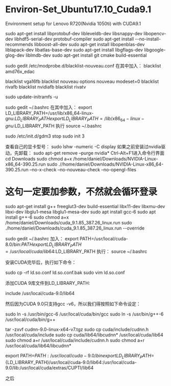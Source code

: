 # Environ-Set_Ubuntu17.10_Cuda9.1
Environment setup for Lenovo R720(Nvidia 1050ti) with CUDA9.1


sudo apt-get install libprotobuf-dev libleveldb-dev libsnappy-dev libopencv-dev libhdf5-serial-dev protobuf-compiler
sudo apt-get install --no-install-recommends libboost-all-dev
sudo apt-get install libopenblas-dev liblapack-dev libatlas-base-dev
sudo apt-get install libgflags-dev libgoogle-glog-dev liblmdb-dev
sudo apt-get install git cmake build-essential

sudo gedit /etc/modprobe.d/blacklist-nouveau.conf
在其中加入：
blacklist amd76x_edac 

blacklist vga16fb
blacklist nouveau
options nouveau modeset=0
blacklist rivafb
blacklist nvidiafb
blacklist rivatv

sudo update-initramfs -u

sudo gedit ~/.bashrc
在其中加入：
export LD_LIBRARY_PATH=/usr/lib/x86_64-linux-gnu:$LD_LIBRARY_PATH
export LD_LIBRARY_PATH=/lib/x86_64-linux-gnu:$LD_LIBRARY_PATH
执行 source ~/.bashrc

sudo /etc/init.d/gdm3 stop
sudo init 3

查看自己的显卡型号：
sudo lshw -numeric -C display
如果之前安装过nvidia驱动，先卸载：
sudo apt-get remove –purge nvidia*
Ctrl-Alt+F1进入命令行界面
cd Downloads
sudo chmod a+x /home/daniel/Downloads/NVIDIA-Linux-x86_64-390.25.run
sudo .//home/daniel/Downloads/NVIDIA-Linux-x86_64-390.25.run –no-x-check –no-nouveau-check –no-opengl-files
# 这句一定要加参数，不然就会循环登录


sudo apt-get install g++ freeglut3-dev build-essential libx11-dev libxmu-dev libxi-dev libglu1-mesa libglu1-mesa-dev
sudo apt install gcc-6
sudo apt install g++-6
sudo chmod a+x /home/daniel/Downloads/cuda_9.1.85_387.26_linux.run
sudo ./home/daniel/Downloads/cuda_9.1.85_387.26_linux.run --override

sudo gedit ~/.bashrc
加入：
export PATH=/usr/local/cuda-8.0/bin:$PATH
export LD_LIBRARY_PATH=/usr/local/cuda/lib64:$LD_LIBRARY_PATH
执行： source ~/.bashrc

安装CUDA完毕后，执行如下命令：

sudo cp -rf ld.so.conf ld.so.conf.bak
sudo vim ld.so.conf

添加CUDA 9库文件到LD_LIBRARY_PATH:

include /usr/local/cuda-9.0/lib64

然后因为CUDA 9.0只支持gcc -v6，所以我们得按照如下命令设定：

sudo ln -s /usr/bin/gcc-6 /usr/local/cuda/bin/gcc
sudo ln -s /usr/bin/g++-6 /usr/local/cuda/bin/g++

tar -zxvf cudnn-9.0-linux-x64-v7.tgz
sudo cp cuda/include/cudnn.h /usr/local/cuda/include
sudo cp cuda/lib64/libcudnn* /usr/local/cuda/lib64
sudo chmod a+r /usr/local/cuda/include/cudnn.h
sudo chmod a+r /usr/local/cuda/lib64/libcudnn*

export PATH=${PATH}:/usr/local/cuda-9.0/bin
export LD_LIBRARY_PATH=${LD_LIBRARY_PATH}/usr/local/cuda-9.0/lib64:/usr/local/cuda-9.0/lib:/usr/local/cuda/extras/CUPTI/lib64

之后
